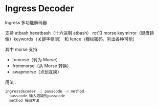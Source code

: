 Ingress Decoder
============

Ingress 多功能解码器

支持 atbash hexatbash（十六进制 atbash） rot13 morse keymirror（键盘镜像）keywords（关键字猜测） 和 fence（栅栏密码，列出各种可能）

其中 morse 支持:
* tomorse（转为 Morse）
* frommorse（从 Morse 转换）
* swapmorse（点划互换）

用法：
```bash
ingressdecoder -i passcode -m method
  passcode 输入可疑的passcode
  method 解码方法
```
